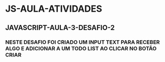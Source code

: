 # JS-AULA-ATIVIDADES
  
 ## JAVASCRIPT-AULA-3-DESAFIO-2
  ### NESTE DESAFIO FOI CRIADO UM INPUT TEXT PARA RECEBER ALGO E ADICIONAR A UM TODO LIST AO CLICAR NO BOTÃO CRIAR
